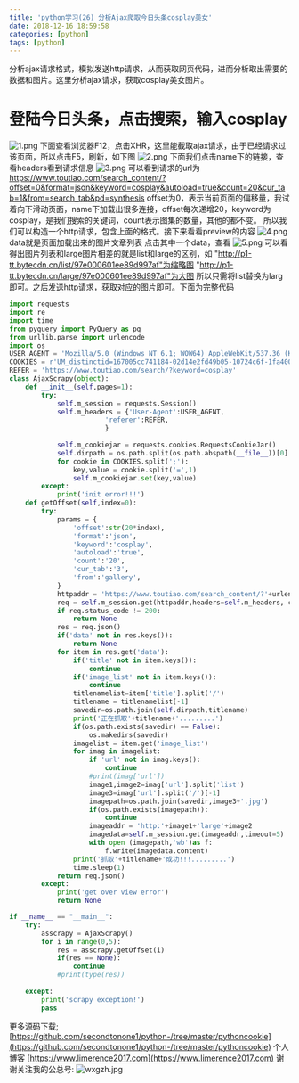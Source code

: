 ```yaml
---
title: 'python学习(26) 分析Ajax爬取今日头条cosplay美女'
date: 2018-12-16 18:59:58
categories: [python]
tags: [python]
---
```

分析ajax请求格式，模拟发送http请求，从而获取网页代码，进而分析取出需要的数据和图片。这里分析ajax请求，获取cosplay美女图片。
# 登陆今日头条，点击搜索，输入cosplay
<!--more-->
![1.png](1.png)
下面查看浏览器F12，点击XHR，这里能截取ajax请求，由于已经请求过该页面，所以点击F5，刷新，如下图
![2.png](2.png)
下面我们点击name下的链接，查看headers看到请求信息
![3.png](3.png)
可以看到请求的url为
https://www.toutiao.com/search_content/?offset=0&format=json&keyword=cosplay&autoload=true&count=20&cur_tab=1&from=search_tab&pd=synthesis
offset为0，表示当前页面的偏移量，我试着向下滑动页面，name下加载出很多连接，offset每次递增20，keyword为cosplay，是我们搜索的关键词，count表示图集的数量，其他的都不变。
所以我们可以构造一个http请求，包含上面的格式。接下来看看preview的内容
![4.png](4.png)
data就是页面加载出来的图片文章列表
点击其中一个data，查看
![5.png](5.png)
可以看得出图片列表和large图片相差的就是list和large的区别，如
"http://p1-tt.bytecdn.cn/list/97e000601ee89d997af"为缩略图
"http://p1-tt.bytecdn.cn/large/97e000601ee89d997af"为大图
所以只需将list替换为larg即可。之后发送http请求，获取对应的图片即可。下面为完整代码
``` python
import requests
import re
import time
from pyquery import PyQuery as pq
from urllib.parse import urlencode
import os
USER_AGENT = 'Mozilla/5.0 (Windows NT 6.1; WOW64) AppleWebKit/537.36 (KHTML, like Gecko) Chrome/49.0.2623.221 Safari/537.36 SE 2.X MetaSr 1.0'
COOKIES = r'UM_distinctid=167005cc741184-02d14e2fd49b05-10724c6f-1fa400-167005cc74263a; uuid="w:5a4841d5dda248c389f83e5b9c57608a"; sso_uid_tt=45b83f6c549dabd4248c611aa98222d3; toutiao_sso_user=4853db5c812f7bcb367cdcbef0967d06; sso_login_status=1; login_flag=54c7da4daac99058f7b6e4b8975cca01; sessionid=5e86f286970804ed8fd11abf0bf328e4; uid_tt=dd5e177a1cbf9746eb634307d64afd22; sid_tt=5e86f286970804ed8fd11abf0bf328e4; sid_guard="5e86f286970804ed8fd11abf0bf328e4|1541899310|15552000|Fri\054 10-May-2019 01:21:50 GMT"; tt_webid=6622406673465067021; WEATHER_CITY=%E5%8C%97%E4%BA%AC; cp=5BE7386A29798E1; tt_webid=75478811657; __tasessionId=qwly22e8r1541906736076; CNZZDATA1259612802=1520919144-1541896080-https%253A%252F%252Fwww.baidu.com%252F%7C1541901480; csrftoken=b970f054ea259eb162e572217e6756ca'
REFER = 'https://www.toutiao.com/search/?keyword=cosplay'
class AjaxScrapy(object):
    def __init__(self,pages=1):
        try:
            self.m_session = requests.Session()
            self.m_headers = {'User-Agent':USER_AGENT,
                        'referer':REFER,
                        }
           
            self.m_cookiejar = requests.cookies.RequestsCookieJar()
            self.dirpath = os.path.split(os.path.abspath(__file__))[0]
            for cookie in COOKIES.split(';'):
                key,value = cookie.split('=',1)
                self.m_cookiejar.set(key,value)
        except:
            print('init error!!!')
    def getOffset(self,index=0):
        try:
            params = {
                'offset':str(20*index),
                'format':'json',
                'keyword':'cosplay',
                'autoload':'true',
                'count':'20',
                'cur_tab':'3',
                'from':'gallery',
            }
            httpaddr = 'https://www.toutiao.com/search_content/?'+urlencode(params)
            req = self.m_session.get(httpaddr,headers=self.m_headers, cookies=self.m_cookiejar, timeout=5)
            if req.status_code != 200:
                return None
            res = req.json()
            if('data' not in res.keys()):
                return None
            for item in res.get('data'):
                if('title' not in item.keys()):
                    continue
                if('image_list' not in item.keys()):
                    continue
                titlenamelist=item['title'].split('/')
                titlename = titlenamelist[-1]
                savedir=os.path.join(self.dirpath,titlename)
                print('正在抓取'+titlename+'.........')
                if(os.path.exists(savedir) == False):
                    os.makedirs(savedir)
                imagelist = item.get('image_list')
                for imag in imagelist:
                    if 'url' not in imag.keys():
                        continue
                    #print(imag['url'])
                    image1,image2=imag['url'].split('list')
                    image3=imag['url'].split('/')[-1]
                    imagepath=os.path.join(savedir,image3+'.jpg')
                    if(os.path.exists(imagepath)):
                        continue
                    imageaddr = 'http:'+image1+'large'+image2
                    imagedata=self.m_session.get(imageaddr,timeout=5)
                    with open (imagepath,'wb')as f:
                        f.write(imagedata.content)
                print('抓取'+titlename+'成功!!!.........')
                time.sleep(1)
            return req.json()
        except:
            print('get over view error')
            return None

if __name__ == "__main__":
    try:
        asscrapy = AjaxScrapy()
        for i in range(0,5):
            res = asscrapy.getOffset(i)
            if(res == None):
                continue
            #print(type(res))
            
    except:
        print('scrapy exception!')
        pass
```
更多源码下载;
[https://github.com/secondtonone1/python-/tree/master/pythoncookie](https://github.com/secondtonone1/python-/tree/master/pythoncookie)
个人博客
[https://www.limerence2017.com](https://www.limerence2017.com)
谢谢关注我的公总号:
![wxgzh.jpg](wxgzh.jpg)
